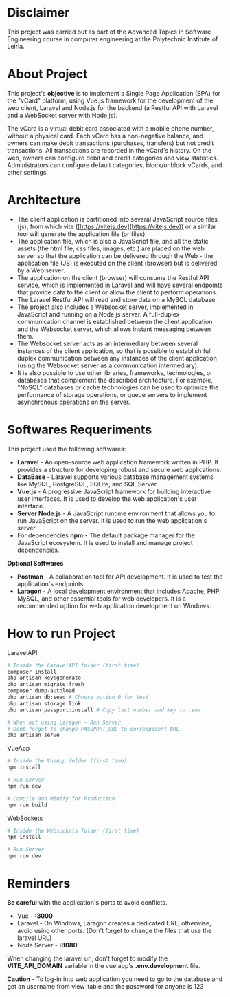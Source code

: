 # Disclaimer
This project was carried out as part of the Advanced Topics in Software Engineering course in computer engineering at the Polytechnic Institute of Leiria.

# About Project

This project's **objective** is to implement a Single Page Application (SPA) for the "vCard" platform, using Vue.js framework for the development of the web client, Laravel and Node.js for the backend (a Restful API with Laravel and a WebSocket server with Node.js).

The vCard is a virtual debit card associated with a mobile phone number, without a physical card. Each vCard has a non-negative balance, and owners can make debit transactions (purchases, transfers) but not credit transactions. All transactions are recorded in the vCard's history. On the web, owners can configure debit and credit categories and view statistics. Administrators can configure default categories, block/unblock vCards, and other settings.

# Architecture

- The client application is partitioned into several JavaScript source files (js), from which vite ([https://vitejs.dev](https://vitejs.dev)) or a similar tool will generate the application file (or files).
- The application file, which is also a JavaScript file, and all the static assets (the html file, css files, images, etc.) are placed on the web server so that the application can be delivered through the Web - the application file (JS) is executed on the client (browser) but is delivered by a Web server.
- The application on the client (browser) will consume the Restful API service, which is implemented in Laravel and will have several endpoints that provide data to the client or allow the client to perform operations.
- The Laravel Restful API will read and store data on a MySQL database.
- The project also includes a Websocket server, implemented in JavaScript and running on a Node.js server. A full-duplex communication channel is established between the client application and the Websocket server, which allows instant messaging between them.
- The Websocket server acts as an intermediary between several instances of the client application, so that is possible to establish full duplex communication between any instances of the client application (using the Websocket server as a communication intermediary).
- It is also possible to use other libraries, frameworks, technologies, or databases that complement the described architecture. For example, "NoSQL" databases or cache technologies can be used to optimize the performance of storage operations, or queue servers to implement asynchronous operations on the server.

# Softwares Requeriments

This project used the following softwares:

- **Laravel** - An open-source web application framework written in PHP. It provides a structure for developing robust and secure web applications.
- **DataBase** - Laravel supports various database management systems like MySQL, PostgreSQL, SQLite, and SQL Server.
- **Vue.js** - A progressive JavaScript framework for building interactive user interfaces. It is used to develop the web application's user interface.
- **Server Node.js** - A JavaScript runtime environment that allows you to run JavaScript on the server. It is used to run the web application's server.
- For dependencies **npm** - The default package manager for the JavaScript ecosystem. It is used to install and manage project dependencies.

**Optional Softwares**

- **Postman** - A collaboration tool for API development. It is used to test the application's endpoints.
- **Laragon** - A local development environment that includes Apache, PHP, MySQL, and other essential tools for web developers. It is a recommended option for web application development on Windows.

# How to run Project

LaravelAPI

```bash
# Inside the LaravelAPI folder (first time)
composer install
php artisan key:generate
php artisan migrate:fresh
composer dump-autoload
php artisan db:seed # Choose option 0 for test
php artisan storage:link
php artisan passport:install # Copy last number and key to .env

# When not using Laragon - Run Server
# Dont forget to change PASSPORT_URL to correspodent URL
php artisan serve
```

VueApp

```bash
# Inside the VueApp folder (first time)
npm install

# Run Server
npm run dev

# Compile and Minify for Production
npm run build
```

WebSockets

```bash
# Inside the Websockets folder (first time)
npm install

# Run Server
npm run dev
```

# Reminders

**Be careful** with the application's ports to avoid conflicts.

- Vue - **:3000**
- Laravel - On Windows, Laragon creates a dedicated URL, otherwise, avoid using other ports. (Don't forget to change the files that use the laravel URL)
- Node Server - **:8080**

When changing the laravel url, don't forget to modify the **VITE_API_DOMAIN** variable in the vue app's **.env.development** file.

**Caution** - To log-in into web application you need to go to the database and get an username from view_table and the password for anyone is 123
